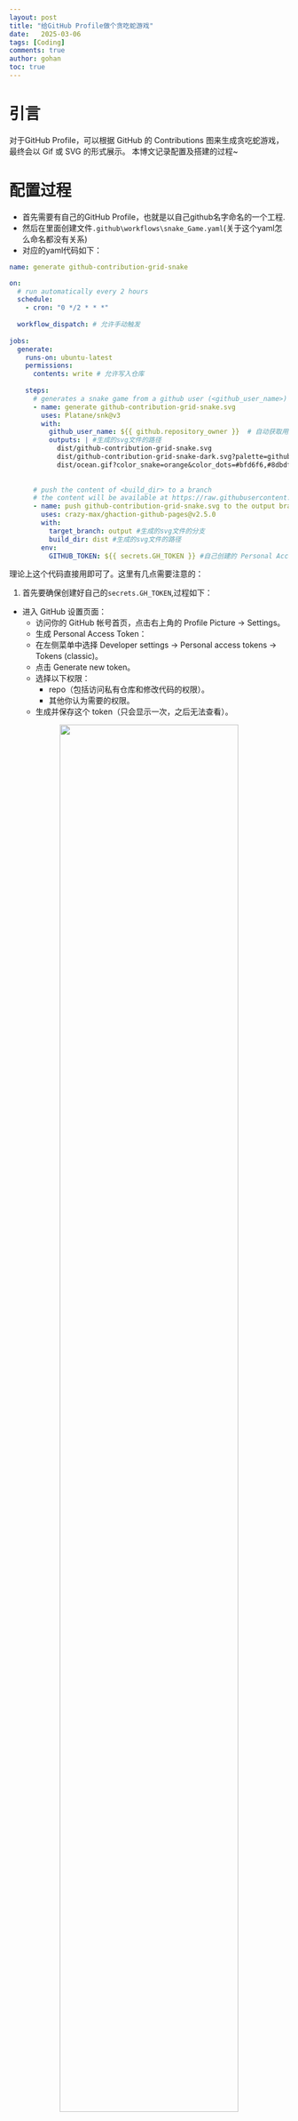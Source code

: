 ```yaml
---
layout: post
title: "给GitHub Profile做个贪吃蛇游戏"
date:   2025-03-06
tags: [Coding]
comments: true
author: gohan
toc: true
---
```



<!-- * 目录
{:toc} -->


<!-- !!!!!!!!!!!!!!!!!!!!!!!!!!!!!!!!!!!!!!!!!!!!!!!!!!!!!!!!!!!!!!!!!!!!!!!!!!!!!!!!!!!!!!!!!!!!!!!!!!!!!!!!!!!!!!!!!!!!!!!!!!! -->
# 引言
对于GitHub Profile，可以根据 GitHub 的 Contributions 图来生成贪吃蛇游戏，最终会以 Gif 或 SVG 的形式展示。
本博文记录配置及搭建的过程~

# 配置过程
* 首先需要有自己的GitHub Profile，也就是以自己github名字命名的一个工程.
* 然后在里面创建文件`.github\workflows\snake_Game.yaml`(关于这个yaml怎么命名都没有关系)
* 对应的yaml代码如下：

```yaml
name: generate github-contribution-grid-snake

on:
  # run automatically every 2 hours
  schedule:
    - cron: "0 */2 * * *" 
  
  workflow_dispatch: # 允许手动触发
  
jobs:
  generate:
    runs-on: ubuntu-latest
    permissions: 
      contents: write # 允许写入仓库
  
    steps:
      # generates a snake game from a github user (<github_user_name>) contributions graph, output a svg animation at <svg_out_path>
      - name: generate github-contribution-grid-snake.svg
        uses: Platane/snk@v3
        with:
          github_user_name: ${{ github.repository_owner }}  # 自动获取用户名
          outputs: | #生成的svg文件的路径
            dist/github-contribution-grid-snake.svg
            dist/github-contribution-grid-snake-dark.svg?palette=github-dark
            dist/ocean.gif?color_snake=orange&color_dots=#bfd6f6,#8dbdff,#64a1f4,#4b91f1,#3c7dd9
  
  
      # push the content of <build_dir> to a branch
      # the content will be available at https://raw.githubusercontent.com/<github_user>/<repository>/<target_branch>/<file> , or as github page
      - name: push github-contribution-grid-snake.svg to the output branch
        uses: crazy-max/ghaction-github-pages@v2.5.0
        with:
          target_branch: output #生成的svg文件的分支
          build_dir: dist #生成的svg文件的路径
        env:
          GITHUB_TOKEN: ${{ secrets.GH_TOKEN }} #自己创建的 Personal Access Token (PAT)并添加到GitHub Secrets
```

理论上这个代码直接用即可了。这里有几点需要注意的：
1. 首先要确保创建好自己的`secrets.GH_TOKEN`,过程如下：
  * 进入 GitHub 设置页面：
    * 访问你的 GitHub 帐号首页，点击右上角的 Profile Picture → Settings。
    * 生成 Personal Access Token：
    * 在左侧菜单中选择 Developer settings → Personal access tokens → Tokens (classic)。
    * 点击 Generate new token。
    * 选择以下权限：
      * repo（包括访问私有仓库和修改代码的权限）。
      * 其他你认为需要的权限。
    * 生成并保存这个 token（只会显示一次，之后无法查看）。
<div align="center">
  <img src="https://gohan.github.io/ubuntu_md_blog/images/WX20250206-175838@2x.png" width="80%" />
<figcaption>
</figcaption>
</div>

  * 然后，配置如下。注意需要确保名字对应上`GH_TOKEN`
<div align="center">
  <img src="https://gohan.github.io/ubuntu_md_blog/images/微信截图_20250306164449.png" width="80%" />
<figcaption>
</figcaption>
</div>
  
2. workflow_dispatch就是允许手动触发。首次可以自动触发一下。如下图所示，注意编程成功后会是绿色，红色则是编译不成功
<div align="center">
  <img src="https://gohan.github.io/ubuntu_md_blog/images/微信截图_20250306163955.png" width="80%" />
<figcaption>  
</figcaption>
</div> 
查看output分支就会看到生成的svg图片了~
<div align="center">
  <img src="https://gohan.github.io/ubuntu_md_blog/images/微信截图_20250306165030.png" width="80%" />
<figcaption>  
</figcaption>
</div> 

此外通过在代码中添加每次push到固定分支（如这里的main）都能生成也可：
<div align="center">
  <img src="https://gohan.github.io/ubuntu_md_blog/images/微信截图_20250306170035.png" width="80%" />
  <img src="https://gohan.github.io/ubuntu_md_blog/images/微信截图_20250306165918.png" width="80%" />
<figcaption>  
</figcaption>
</div> 


3. 该代码会自动每隔两个小时运行（按需设置时间即可）

<div align="center">
  <img src="https://gohan.github.io/ubuntu_md_blog/images/微信截图_20250306191718.png" width="80%" />
<figcaption>  
</figcaption>
</div> 

最后在read.me文件中添加图片(图片的路径根据实际修改，此处是生成到output分支下的，并且根据主题的颜色选择不同的图片)

```md
<!-- 放置贪吃蛇游戏 -->
<picture>
<!-- 根据主题颜色来决定用亮的还是黑的 -->
  <source media="(prefers-color-scheme: dark)" srcset="https://github.com/gohan/gohan/blob/output/github-contribution-grid-snake-dark.svg" />
  <source media="(prefers-color-scheme: light)" srcset="https://github.com/gohan/gohan/blob/output/github-contribution-grid-snake.svg" />
  <img alt="github contribution grid snake" src="https://github.com/gohan/gohan/blob/output/github-contribution-grid-snake.svg" />
</picture>
```

<div align="center">
  <table style="border: none; background-color: transparent;">
    <tr align="center">
      <td style="width: 50%; border: none; padding: 0.01; background-color: transparent; vertical-align: middle;">
        <img src="https://gohan.github.io/ubuntu_md_blog/images/微信截图_20250306164801.png" width="100%" />
      </td>
      <td style="width: 50%; border: none; padding: 0.01; background-color: transparent; vertical-align: middle;">
        <img src="https://gohan.github.io/ubuntu_md_blog/images/微信截图_20250306164820.png" width="100%" />
      </td>
    </tr>
  </table>
  <figcaption>
根据不同的主题配置svg图片
  </figcaption>
</div>

下面看看生成的两张svg和一张gif的效果：

<div align="center">
  <img src="https://github.com/gohan/gohan/raw/output/github-contribution-grid-snake-dark.svg" width="80%" />
<figcaption>  
黑暗模式下的svg效果
</figcaption>
</div> 

<div align="center">
  <img src="https://github.com/gohan/gohan/raw/output/github-contribution-grid-snake.svg" width="80%" />
<figcaption>  
明亮模式下的svg效果
</figcaption>
</div> 

<div align="center">
  <img src="https://github.com/gohan/gohan/raw/output/ocean.gif" width="80%" />
<figcaption>  
生成的ocean.gif
</figcaption>
</div> 



* 相关代码请见[My GitHub Profile](https://github.com/gohan/gohan)


# 参考资料
* [给自己的 GitHub Profile 做个贪吃蛇游戏](https://github.com/WJCHumble/Blog/issues/31)
* [snk](https://github.com/Platane/snk)